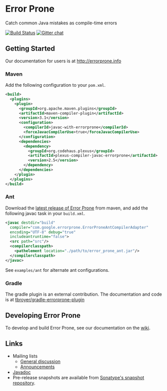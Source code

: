# Error Prone

Catch common Java mistakes as compile-time errors

[![Build Status](https://travis-ci.org/google/error-prone.svg?branch=master)](https://travis-ci.org/google/error-prone) [![Gitter chat](https://badges.gitter.im/Join%20Chat.svg)](https://gitter.im/google/error-prone)

## Getting Started

Our documentation for users is at http://errorprone.info

### Maven

Add the following configuration to your `pom.xml`.

```xml
<build>
  <plugins>
    <plugin>
      <groupId>org.apache.maven.plugins</groupId>
      <artifactId>maven-compiler-plugin</artifactId>
      <version>3.1</version>
      <configuration>
        <compilerId>javac-with-errorprone</compilerId>
        <forceJavacCompilerUse>true</forceJavacCompilerUse>
      </configuration>
      <dependencies>
        <dependency>
          <groupId>org.codehaus.plexus</groupId>
          <artifactId>plexus-compiler-javac-errorprone</artifactId>
          <version>2.5</version>
        </dependency>
      </dependencies>
    </plugin>
  </plugins>
</build>
```

### Ant

Download the [latest release of Error Prone](https://repo1.maven.org/maven2/com/google/errorprone/error_prone_ant)
from maven, and add the following javac task in your `build.xml`.

```xml
<javac destdir="build"
  compiler="com.google.errorprone.ErrorProneAntCompilerAdapter"
  encoding="UTF-8" debug="true"
  includeantruntime="false">
  <src path="src"/>
  <compilerclasspath>
    <pathelement location="./path/to/error_prone_ant.jar"/>
  </compilerclasspath>
</javac>
```

See `examples/ant` for alternate ant configurations.

### Gradle

The gradle plugin is an external contribution. The documentation and code is
at [tbroyer/gradle-errorprone-plugin](https://github.com/tbroyer/gradle-errorprone-plugin)


## Developing Error Prone

To develop and build Error Prone, see our documentation on the
[wiki](https://github.com/google/error-prone/wiki/For-Developers).

## Links
- Mailing lists
  - [General discussion](https://groups.google.com/forum/#!forum/error-prone-discuss)
  - [Announcements](https://groups.google.com/forum/#!forum/error-prone-announce)
- [Javadoc](http://errorprone.info/api/latest/)
- Pre-release snapshots are available from [Sonatype's snapshot
  repository](https://oss.sonatype.org/content/repositories/snapshots/com/google/errorprone/).
